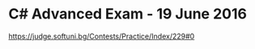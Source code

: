 C# Advanced Exam - 19 June 2016
=========================================================
https://judge.softuni.bg/Contests/Practice/Index/229#0